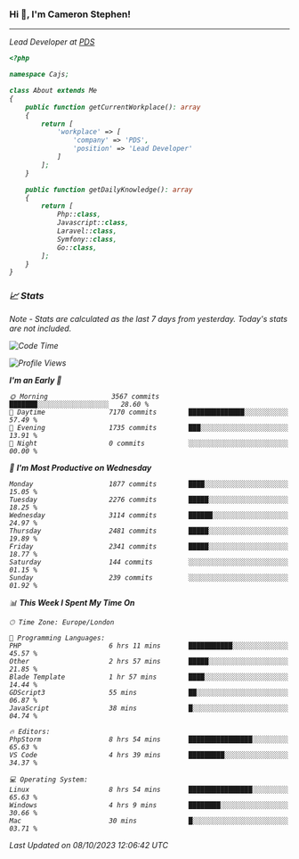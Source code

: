 ### Hi 👋, I'm Cameron Stephen!
<hr>
<p><em>Lead Developer at <a href="https://prindatasolutions.co.uk">PDS</a></p>


```php
<?php

namespace Cajs;

class About extends Me
{
    public function getCurrentWorkplace(): array
    {
        return [
            'workplace' => [
                'company' => 'PDS',
                'position' => 'Lead Developer'
            ]
        ];
    }

    public function getDailyKnowledge(): array
    {
        return [
            Php::class,
            Javascript::class,
            Laravel::class,
            Symfony::class,
            Go::class,
        ];
    }
}
```

### 📈 Stats
<p><em>Note - Stats are calculated as the last 7 days from yesterday. Today's stats are not included.</em></p>


<!--START_SECTION:waka-->
![Code Time](http://img.shields.io/badge/Code%20Time-3%2C575%20hrs%2010%20mins-blue)

![Profile Views](http://img.shields.io/badge/Profile%20Views-0-blue)

**I'm an Early 🐤** 

```text
🌞 Morning                3567 commits        ███████░░░░░░░░░░░░░░░░░░   28.60 % 
🌆 Daytime                7170 commits        ██████████████░░░░░░░░░░░   57.49 % 
🌃 Evening                1735 commits        ███░░░░░░░░░░░░░░░░░░░░░░   13.91 % 
🌙 Night                  0 commits           ░░░░░░░░░░░░░░░░░░░░░░░░░   00.00 % 
```
📅 **I'm Most Productive on Wednesday** 

```text
Monday                   1877 commits        ████░░░░░░░░░░░░░░░░░░░░░   15.05 % 
Tuesday                  2276 commits        █████░░░░░░░░░░░░░░░░░░░░   18.25 % 
Wednesday                3114 commits        ██████░░░░░░░░░░░░░░░░░░░   24.97 % 
Thursday                 2481 commits        █████░░░░░░░░░░░░░░░░░░░░   19.89 % 
Friday                   2341 commits        █████░░░░░░░░░░░░░░░░░░░░   18.77 % 
Saturday                 144 commits         ░░░░░░░░░░░░░░░░░░░░░░░░░   01.15 % 
Sunday                   239 commits         ░░░░░░░░░░░░░░░░░░░░░░░░░   01.92 % 
```


📊 **This Week I Spent My Time On** 

```text
🕑︎ Time Zone: Europe/London

💬 Programming Languages: 
PHP                      6 hrs 11 mins       ███████████░░░░░░░░░░░░░░   45.57 % 
Other                    2 hrs 57 mins       █████░░░░░░░░░░░░░░░░░░░░   21.85 % 
Blade Template           1 hr 57 mins        ████░░░░░░░░░░░░░░░░░░░░░   14.44 % 
GDScript3                55 mins             ██░░░░░░░░░░░░░░░░░░░░░░░   06.87 % 
JavaScript               38 mins             █░░░░░░░░░░░░░░░░░░░░░░░░   04.74 % 

🔥 Editors: 
PhpStorm                 8 hrs 54 mins       ████████████████░░░░░░░░░   65.63 % 
VS Code                  4 hrs 39 mins       █████████░░░░░░░░░░░░░░░░   34.37 % 

💻 Operating System: 
Linux                    8 hrs 54 mins       ████████████████░░░░░░░░░   65.63 % 
Windows                  4 hrs 9 mins        ████████░░░░░░░░░░░░░░░░░   30.66 % 
Mac                      30 mins             █░░░░░░░░░░░░░░░░░░░░░░░░   03.71 % 
```


 Last Updated on 08/10/2023 12:06:42 UTC
<!--END_SECTION:waka-->
